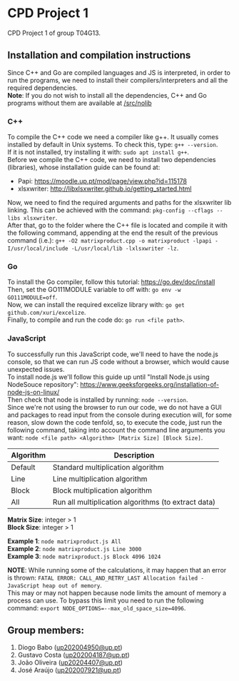 # CPD Project 1

CPD Project 1 of group T04G13.

## Installation and compilation instructions

Since C++ and Go are compiled languages and JS is interpreted, in order to run the programs, we need to install their compilers/interpreters and all the required dependencies. <br>
**Note**: If you do not wish to install all the dependencies, C++ and Go programs without them are available at [/src/nolib](https://git.fe.up.pt/cpd/2223/t04/g13/-/tree/main/assign1/src/nolib)

### C++
To compile the C++ code we need a compiler like g++. It usually comes installed by default in Unix systems. To check this, type: `g++ --version`. <br>
If it is not installed, try installing it with: `sudo apt install g++`. <br>
Before we compile the C++ code, we need to install two dependencies (libraries), whose installation guide can be found at:
- Papi: https://moodle.up.pt/mod/page/view.php?id=115178
- xlsxwriter: http://libxlsxwriter.github.io/getting_started.html

Now, we need to find the required arguments and paths for the xlsxwriter lib linking. This can be achieved with the command: `pkg-config --cflags --libs xlsxwriter`. <br>
After that, go to the folder where the C++ file is located and compile it with the following command, appending at the end the result of the previous command (i.e.): `g++ -O2 matrixproduct.cpp -o matrixproduct -lpapi -I/usr/local/include -L/usr/local/lib -lxlsxwriter -lz`.

### Go
To install the Go compiler, follow this tutorial: https://go.dev/doc/install <br>
Then, set the GO111MODULE variable to off with: `go env -w GO111MODULE=off`. <br>
Now, we can install the required excelize library with: `go get github.com/xuri/excelize`. <br>
Finally, to compile and run the code do: `go run <file path>`.

### JavaScript
To successfully run this JavaScript code, we'll need to have the node.js console, so that we can run JS code without a browser, which would cause unexpected issues. <br>
To install node.js we'll follow this guide up until "Install Node.js using NodeSouce repository": https://www.geeksforgeeks.org/installation-of-node-js-on-linux/ <br>
Then check that node is installed by running: `node --version`. <br>
Since we're not using the browser to run our code, we do not have a GUI and packages to read input from the console during execution will, for some reason, slow down the code tenfold, so, to execute the code, just run the following command, taking into account the command line arguments you want: `node <file path> <Algorithm> [Matrix Size] [Block Size]`.

| Algorithm | Description | 
| --- | --- |
| Default | Standard multiplication algorithm |
| Line | Line multiplication algorithm |
| Block | Block multiplication algorithm |
| All | Run all multiplication algorithms (to extract data) |


**Matrix Size**: integer > 1 <br>
**Block Size**: integer > 1

**Example 1**: `node matrixproduct.js All` <br>
**Example 2**: `node matrixproduct.js Line 3000` <br>
**Example 3**: `node matrixproduct.js Block 4096 1024` <br>


**NOTE**: While running some of the calculations, it may happen that an error is thrown: `FATAL ERROR: CALL_AND_RETRY_LAST Allocation failed - JavaScript heap out of memory`. <br>
This may or may not happen because node limits the amount of memory a process can use. To bypass this limit you need to run the following command: `export NODE_OPTIONS=--max_old_space_size=4096`.

## Group members:

1. Diogo Babo (up202004950@up.pt)
2. Gustavo Costa (up202004187@up.pt)
3. João Oliveira (up20204407@up.pt)
4. José Araújo (up202007921@up.pt)
